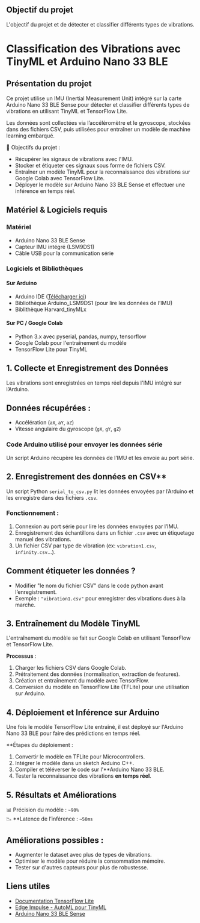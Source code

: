 ## Objectif du projet
L'objectif du projet et de détecter et classifier différents types de vibrations.





#  Classification des Vibrations avec TinyML et Arduino Nano 33 BLE

## Présentation du projet
Ce projet utilise un IMU (Inertial Measurement Unit) intégré sur la carte Arduino Nano 33 BLE Sense pour détecter et classifier différents types de vibrations en utilisant TinyML et TensorFlow Lite.

Les données sont collectées via l’accéléromètre et le gyroscope, stockées dans des fichiers CSV, puis utilisées pour entraîner un modèle de machine learning embarqué.

📌 Objectifs du projet :
- Récupérer les signaux de vibrations avec l'IMU.
- Stocker et étiqueter ces signaux sous forme de fichiers CSV.
- Entraîner un modèle TinyML pour la reconnaissance des vibrations sur Google Colab avec TensorFlow Lite.
- Déployer le modèle sur Arduino Nano 33 BLE Sense et effectuer une inférence en temps réel.


## Matériel & Logiciels requis
###  Matériel
-  Arduino Nano 33 BLE Sense
- Capteur IMU intégré (LSM9DS1)
- Câble USB pour la communication série

###  Logiciels et Bibliothèques
#### Sur Arduino
- Arduino IDE ([Télécharger ici](https://www.arduino.cc/en/software))
- Bibliothèque Arduino_LSM9DS1 (pour lire les données de l’IMU)
- Biblithèque Harvard_tinyMLx

#### Sur PC / Google Colab
- Python 3.x avec pyserial, pandas, numpy, tensorflow
- Google Colab pour l'entraînement du modèle
- TensorFlow Lite pour TinyML


## 1. Collecte et Enregistrement des Données
Les vibrations sont enregistrées en temps réel depuis l'IMU intégré sur l’Arduino.

## Données récupérées :
- Accélération (`aX`, `aY`, `aZ`)
- Vitesse angulaire du gyroscope (`gX`, `gY`, `gZ`)

###  Code Arduino utilisé pour envoyer les données série
Un script Arduino récupère les données de l’IMU et les envoie au port série.



## 2. Enregistrement des données en CSV**
Un script Python `serial_to_csv.py` lit les données envoyées par l’Arduino et les enregistre dans des fichiers `.csv`.

###  Fonctionnement :
1. Connexion au port série pour lire les données envoyées par l’IMU.
2. Enregistrement des échantillons dans un fichier `.csv` avec un étiquetage manuel des vibrations.
3. Un fichier CSV par type de vibration (ex: `vibration1.csv`, `infinity.csv`...).

## Comment étiqueter les données ?
- Modifier "le nom du fichier CSV" dans le code python avant l’enregistrement.
- Exemple : `"vibration1.csv"` pour enregistrer des vibrations dues à la marche.


## 3. Entraînement du Modèle TinyML
L'entraînement du modèle se fait sur Google Colab en utilisant TensorFlow et TensorFlow Lite.

**Processus** :
1. Charger les fichiers CSV dans Google Colab.
2. Prétraitement des données (normalisation, extraction de features).
3. Création et entraînement du modèle avec TensorFlow.
4. Conversion du modèle en TensorFlow Lite (TFLite) pour une utilisation sur Arduino.

## 4. Déploiement et Inférence sur Arduino
Une fois le modèle TensorFlow Lite entraîné, il est déployé sur l'Arduino Nano 33 BLE pour faire des prédictions en temps réel.

 **Étapes du déploiement :
1. Convertir le modèle en TFLite pour Microcontrollers.
2. Intégrer le modèle dans un sketch Arduino C++.
3. Compiler et téléverser le code sur l’**Arduino Nano 33 BLE.
4. Tester la reconnaissance des vibrations **en temps réel**.

##  5. Résultats et Améliorations
📊 Précision du modèle : `~90%`  
📉 **Latence de l’inférence : `~50ms`

## Améliorations possibles :
- Augmenter le dataset avec plus de types de vibrations.
- Optimiser le modèle pour réduire la consommation mémoire.
- Tester sur d'autres capteurs pour plus de robustesse.


## Liens utiles
-  [Documentation TensorFlow Lite](https://www.tensorflow.org/lite/microcontrollers)
-  [Edge Impulse - AutoML pour TinyML](https://www.edgeimpulse.com/)
-  [Arduino Nano 33 BLE Sense](https://store.arduino.cc/products/arduino-nano-33-ble-sense)


